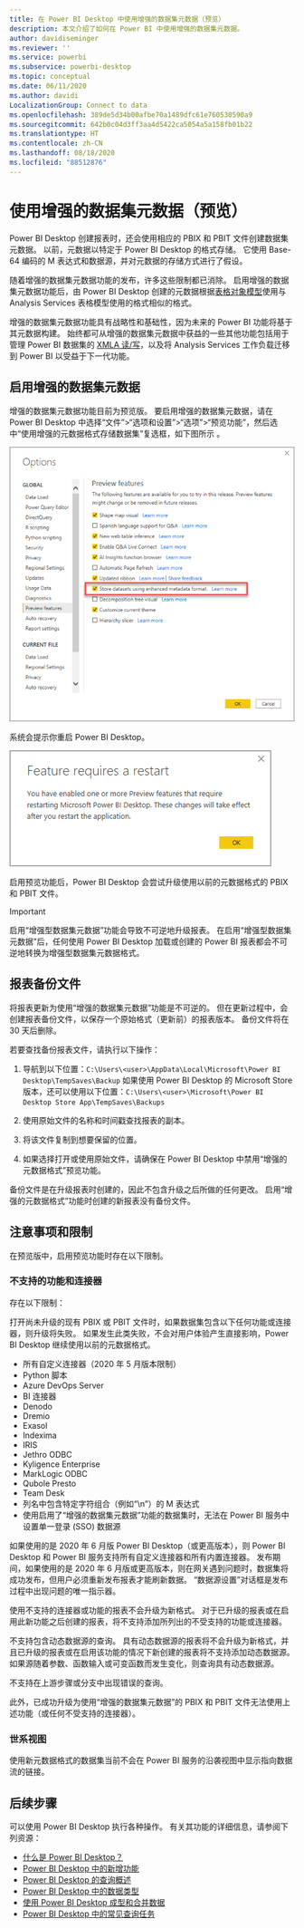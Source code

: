 ```yaml
---
title: 在 Power BI Desktop 中使用增强的数据集元数据（预览）
description: 本文介绍了如何在 Power BI 中使用增强的数据集元数据。
author: davidiseminger
ms.reviewer: ''
ms.service: powerbi
ms.subservice: powerbi-desktop
ms.topic: conceptual
ms.date: 06/11/2020
ms.author: davidi
LocalizationGroup: Connect to data
ms.openlocfilehash: 389de5d34b00afbe70a1489dfc61e760530590a9
ms.sourcegitcommit: 642b0c04d3ff3aa4d5422ca5054a5a158fb01b22
ms.translationtype: HT
ms.contentlocale: zh-CN
ms.lasthandoff: 08/18/2020
ms.locfileid: "88512876"
---
```

# <a name="using-enhanced-dataset-metadata-preview"></a>使用增强的数据集元数据（预览）

Power BI Desktop 创建报表时，还会使用相应的 PBIX 和 PBIT 文件创建数据集元数据。 以前，元数据以特定于 Power BI Desktop 的格式存储。 它使用 Base-64 编码的 M 表达式和数据源，并对元数据的存储方式进行了假设。

随着增强的数据集元数据功能的发布，许多这些限制都已消除。 启用增强的数据集元数据功能后，由 Power BI Desktop 创建的元数据根据[表格对象模型](/analysis-services/tom/introduction-to-the-tabular-object-model-tom-in-analysis-services-amo)使用与 Analysis Services 表格模型使用的格式相似的格式。


增强的数据集元数据功能具有战略性和基础性，因为未来的 Power BI 功能将基于其元数据构建。 始终都可从增强的数据集元数据中获益的一些其他功能包括用于管理 Power BI 数据集的 [XMLA 读/写](https://docs.microsoft.com/power-platform-release-plan/2019wave2/business-intelligence/xmla-readwrite)，以及将 Analysis Services 工作负载迁移到 Power BI 以受益于下一代功能。



## <a name="enable-enhanced-dataset-metadata"></a>启用增强的数据集元数据

增强的数据集元数据功能目前为预览版。 要启用增强的数据集元数据，请在 Power BI Desktop 中选择“文件”>“选项和设置”>“选项”>“预览功能”，然后选中“使用增强的元数据格式存储数据集”复选框，如下图所示 。 

![启用预览功能](media/desktop-enhanced-dataset-metadata/enhanced-dataset-metadata-01.png)

系统会提示你重启 Power BI Desktop。

![重启提示](media/desktop-enhanced-dataset-metadata/enhanced-dataset-metadata-02.png)

启用预览功能后，Power BI Desktop 会尝试升级使用以前的元数据格式的 PBIX 和 PBIT 文件。 

> [!IMPORTANT]
> 启用“增强型数据集元数据”功能会导致不可逆地升级报表。 在启用“增强型数据集元数据”后，任何使用 Power BI Desktop 加载或创建的 Power BI 报表都会不可逆地转换为增强型数据集元数据格式。

## <a name="report-backup-files"></a>报表备份文件

将报表更新为使用“增强的数据集元数据”功能是不可逆的。 但在更新过程中，会创建报表备份文件，以保存一个原始格式（更新前）的报表版本。 备份文件将在 30 天后删除。 

若要查找备份报表文件，请执行以下操作：

1. 导航到以下位置：```C:\Users\<user>\AppData\Local\Microsoft\Power BI Desktop\TempSaves\Backup``` 如果使用 Power BI Desktop 的 Microsoft Store 版本，还可以使用以下位置：```C:\Users\<user>\Microsoft\Power BI Desktop Store App\TempSaves\Backups``` 

2. 使用原始文件的名称和时间戳查找报表的副本。

3. 将该文件复制到想要保留的位置。

4. 如果选择打开或使用原始文件，请确保在 Power BI Desktop 中禁用“增强的元数据格式”预览功能。 

备份文件是在升级报表时创建的，因此不包含升级之后所做的任何更改。 启用“增强的元数据格式”功能时创建的新报表没有备份文件。


## <a name="considerations-and-limitations"></a>注意事项和限制

在预览版中，启用预览功能时存在以下限制。

### <a name="unsupported-features-and-connectors"></a>不支持的功能和连接器

存在以下限制：

打开尚未升级的现有 PBIX 或 PBIT 文件时，如果数据集包含以下任何功能或连接器，则升级将失败。 如果发生此类失败，不会对用户体验产生直接影响，Power BI Desktop 继续使用以前的元数据格式。

* 所有自定义连接器（2020 年 5 月版本限制）
* Python 脚本
* Azure DevOps Server
* BI 连接器
* Denodo
* Dremio
* Exasol
* Indexima
* IRIS
* Jethro ODBC
* Kyligence Enterprise
* MarkLogic ODBC
* Qubole Presto
* Team Desk
* 列名中包含特定字符组合（例如“\\n”）的 M 表达式
* 使用启用了“增强的数据集元数据”功能的数据集时，无法在 Power BI 服务中设置单一登录 (SSO) 数据源

如果使用的是 2020 年 6 月版 Power BI Desktop（或更高版本），则 Power BI Desktop 和 Power BI 服务支持所有自定义连接器和所有内置连接器。 发布期间，如果使用的是 2020 年 6 月版或更高版本，则在网关遇到问题时，数据集将成功发布，但用户必须重新发布报表才能刷新数据。 “数据源设置”对话框是发布过程中出现问题的唯一指示器。

使用不支持的连接器或功能的报表不会升级为新格式。 对于已升级的报表或在启用此新功能之后创建的报表，将不支持添加所列出的不受支持的功能或连接器。 

不支持包含动态数据源的查询。 具有动态数据源的报表将不会升级为新格式，并且已升级的报表或在启用该功能的情况下新创建的报表将不支持添加动态数据源。 如果源随着参数、函数输入或可变函数而发生变化，则查询具有动态数据源。 

不支持在上游步骤或分支中出现错误的查询。 

此外，已成功升级为使用“增强的数据集元数据”的 PBIX 和 PBIT 文件无法使用上述功能（或任何不受支持的连接器）。

### <a name="lineage-view"></a>世系视图
使用新元数据格式的数据集当前不会在 Power BI 服务的沿袭视图中显示指向数据流的链接。

## <a name="next-steps"></a>后续步骤

可以使用 Power BI Desktop 执行各种操作。 有关其功能的详细信息，请参阅下列资源：

* [什么是 Power BI Desktop？](../fundamentals/desktop-what-is-desktop.md)
* [Power BI Desktop 中的新增功能](../fundamentals/desktop-latest-update.md)
* [Power BI Desktop 的查询概述](../transform-model/desktop-query-overview.md)
* [Power BI Desktop 中的数据类型](desktop-data-types.md)
* [使用 Power BI Desktop 成型和合并数据](desktop-shape-and-combine-data.md)
* [Power BI Desktop 中的常见查询任务](../transform-model/desktop-common-query-tasks.md)
